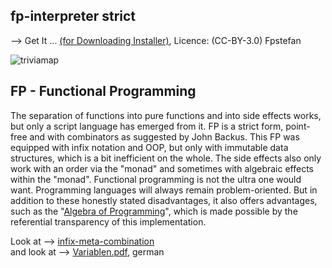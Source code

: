 ## fp-interpreter strict
--> Get It ... [(for Downloading Installer)](https://www.heise.de/download/product/fp-trivia), Licence: (CC-BY-3.0) Fpstefan


![triviamap](http://fpstefan.github.io/fpstefande/triviastrictmap.png)


## FP - Functional Programming

The separation of functions into pure functions and into side effects works, 
but only a script language has emerged from it. 
FP is a strict form, point-free and with combinators as suggested by John Backus. 
This FP was equipped with infix notation and OOP, but only with immutable data structures, 
which is a bit inefficient on the whole. The side effects also only work with an order 
via the "monad" and sometimes with algebraic effects within the "monad".
Functional programming is not the ultra one would want. Programming languages will always 
remain problem-oriented. But in addition to these honestly stated disadvantages, 
it also offers advantages, such as the "[Algebra of Programming](https://de.wikipedia.org/wiki/Punktfreie_Programmiersprache)", 
which is made possible by the referential transparency of this implementation.


Look at --> [infix-meta-combination](https://github.com/fp-system/fp-interpreter/blob/master/infix-meta-combination.pdf) \
and look at --> [Variablen.pdf](https://github.com/fp-system/fp-interpreter/blob/master/Variablen.pdf), german

